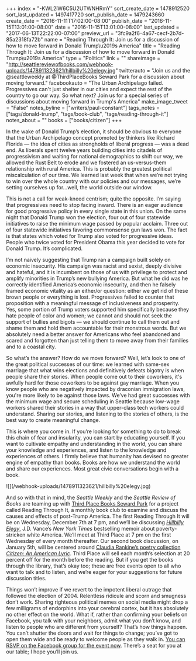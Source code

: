 +++
index = "-KWL2lW6C5U2UTWNHRmY"
sort_create_date = 1478912520
sort_last_updated = 1497417720
sort_publish_date = 1479243660
create_date = "2016-11-11T17:02:00-08:00"
publish_date = "2016-11-15T13:01:00-08:00"
date = "2016-11-15T13:01:00-08:00"
last_updated = "2017-06-13T22:22:00-07:00"
preview_url = "3fc9a2f6-4a67-cecf-2b7d-85a2318fa72b"
name = "Reading Through It: Join us for a discussion of how to move forward in Donald Trump\u2019s America"
title = "Reading Through It: Join us for a discussion of how to move forward in Donald Trump\u2019s America"
type = "Politics"
link = ""
shareimage = "http://seattlereviewofbooks.com/webhook-uploads/1478911323621/hillbilly%20elegy.jpg"
twitterauto = "Join us and the @seattleweekly at @ThirdPlaceBooks Seward Park for a discussion about moving forward."
facebookauto = "The Urban Archipelago failed. Progressives can't just shelter in our cities and expect the rest of the country to go our way. So what next? Join us for a special series of discussions about moving forward in Trump's America"
make_image_tweet = "False"
notes_byline = ["writers/paul-constant"]
tags_notes = ["tags/donald-trump", "tags/book-club", "tags/reading-through-it"]
notes_about = ""
books = ["books/citizen"]
+++

In the wake of Donald Trump’s election, it should be obvious to everyone that the Urban Archipelago concept promoted by thinkers like Richard Florida — the idea of cities as strongholds of liberal progress — was a dead end. As liberals spent twelve years building cities into citadels of progressivism and waiting for national demographics to shift our way, we allowed the Rust Belt to erode and we fostered an us-versus-them relationship with rural America. This is probably the greatest political miscalculation of our time. We learned last week that when we’re not trying to win over the whole country with our policies and our messages, we’re setting ourselves up for…well, the world outside our window.

This is not a call for weak-kneed centrism; quite the opposite. I’m saying that progressives need to stop facing inward. There is an eager audience for good progressive policy in every single state in this union. On the same night that Donald Trump won the election, four out of four statewide initiatives to raise the minimum wage passed by popular acclaim. Three out of four statewide initiatives favoring commonsense gun laws won. The fact is that states which voted for Trump also voted for progressive ideas. People who twice voted for President Obama this year decided to vote for Donald Trump. It’s complicated.

I’m not naively suggesting that Trump ran a campaign built solely on economic insecurity. His campaign was racist and sexist, deeply divisive and hateful, and it is incumbent on those of us with privilege to protect and amplify minorities in Trump’s new bullying America. But what he did was he correctly identified America’s economic insecurity, and then he falsely framed economic vitality as an either/or question: either we get rid of these brown people or everything is lost. Progressives failed to counter that proposition with a meaningful message of inclusiveness and prosperity. Yes, some portion of Trump voters supported him specifically because they hate people of color and women; we cannot and should not seek the support of bullies and bigots — we should continue to call them out and shame them and hold them accountable for their monstrous words. But we absolutely need a better answer for Americans who feel abandoned and scared and forgotten than just telling them to move away from their families and to a coastal city.

So what’s the answer? How do we move forward? Well, let’s look to one of the great political successes of our time: we learned with same-sex marriage that what wins elections and definitively defeats bigotry is when people share their stories. When people come out to their coworkers, it's awfully hard for those coworkers to be against gay marriage. When you know people who are negatively impacted by draconian immigration laws, you're more likely to be against those laws. We’ve had great successes with the minimum wage and secure scheduling in Seattle because low-wage workers shared their stories in a way that upper-class tech workers could understand. Sharing our stories, and listening to the stories of others, is the best way to create meaningful change.

This is where you come in. If you’re looking for something to do to break this chain of fear and insularity, you can start by educating yourself. If you want to cultivate empathy and understanding in the world, you can share your knowledge and experiences, and listen to the knowledge and experiences of others. I firmly believe that humanity has devised no greater engine of empathy than books. Books are how we understand the world and share our experiences. Most great civic conversations begin with a book.

<p class="image-left">![](/webhook-uploads/1478911323621/hillbilly%20elegy.jpg)</p>

And so with that in mind, the *Seattle Weekly* and the *Seattle Review of Books* are teaming up with [Third Place Books Seward Park](http://www.thirdplacebooks.com/seward-park) for a project called Reading Through It, a monthly book club to examine and discuss the causes and effects of post-Trump America. The first Reading Through It will be on Wednesday, December 7th at 7 pm, and we’ll be discussing [*Hillbilly Elegy*](http://www.thirdplacebooks.com/book/9780062300546), J.D. Vance’s *New York Times* bestselling memoir about poverty-stricken white America. We’ll meet at Third Place at 7 pm on the first Wednesday of every month thereafter. Our second book discussion, on January 5th, will be centered around [Claudia Rankine’s poetry collection *Citizen: An American Lyric*](http://www.seattlereviewofbooks.com/authors/claudia-rankine/). Third Place will sell each month’s selection at 20 percent off for the month before the reading. But if you get the books through the library, that’s okay too; these are free events open to all who want to talk and to listen, and we’re eager for your suggestions for future discussion titles.

Things won’t improve if we revert to the impotent liberal outrage that followed the election of 2004. Relentless ridicule and scorn and smugness don’t work. Sharing righteous political memes on social media might drop a few milligrams of endorphins into your cerebral cortex, but it has absolutely no other effect on the world. What if, rather than confirming your beliefs on Facebook, you talk with your neighbors, admit what you don’t know, and listen to people who are different from yourself? That’s how things happen. You can’t shutter the doors and wait for things to change; you’ve got to open them wide and be ready to welcome people as they walk in. [You can RSVP on the Facebook group for the event now](https://www.facebook.com/events/373374753013775/). There’s a seat for you at our table; I hope you’ll join us.
